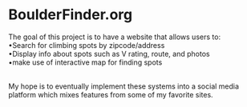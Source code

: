 # BoulderFinder.org
The goal of this project is to have a website that allows users to: <br>
  •Search for climbing spots by zipcode/address <br>
  •Display info about spots such as V rating, route, and photos <br>
  •make use of interactive map for finding spots <br> <br>

My hope is to eventually implement these systems into a social media platform which mixes features from some of my favorite sites.
  
